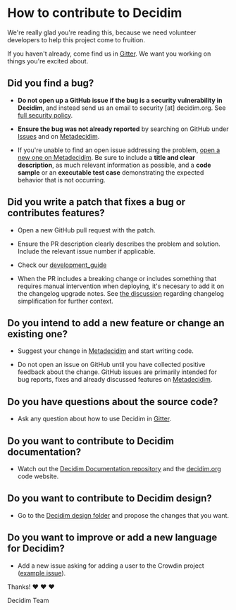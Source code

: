 # How to contribute to Decidim

We're really glad you're reading this, because we need volunteer developers to help this project come to fruition.

If you haven't already, come find us in [Gitter](https://gitter.im/decidim/decidim). We want you working on things you're excited about.

## Did you find a bug?

* **Do not open up a GitHub issue if the bug is a security vulnerability in Decidim**, and instead send us an email to security [at] decidim.org. See [full security policy](SECURITY.md).

* **Ensure the bug was not already reported** by searching on GitHub under [Issues](https://github.com/decidim/decidim/issues) and on [Metadecidim](https://meta.decidim.org/processes/bug-report/f/210/proposals).

* If you're unable to find an open issue addressing the problem, [open a new one on Metadecidim](https://meta.decidim.org/processes/bug-report/f/210/proposals/new). Be sure to include a **title and clear description**, as much relevant information as possible, and a **code sample** or an **executable test case** demonstrating the expected behavior that is not occurring.

## Did you write a patch that fixes a bug or contributes features?

* Open a new GitHub pull request with the patch.

* Ensure the PR description clearly describes the problem and solution. Include the relevant issue number if applicable.

* Check our [development_guide](https://github.com/decidim/decidim/blob/develop/docs/development_guide.md)

* When the PR includes a breaking change or includes something that requires manual intervention when deploying, it's necesary to add it on the changelog upgrade notes. See [the discussion](https://github.com/decidim/decidim/issues/5908) regarding changelog simplification for further context.

## Do you intend to add a new feature or change an existing one?

* Suggest your change in [Metadecidim](https://meta.decidim.barcelona/processes/roadmap) and start writing code.

* Do not open an issue on GitHub until you have collected positive feedback about the change. GitHub issues are primarily intended for bug reports, fixes and already discussed features on [Metadecidim](https://meta.decidim.barcelona/processes/roadmap).

## Do you have questions about the source code?

* Ask any question about how to use Decidim in [Gitter](https://gitter.im/decidim/decidim).

## Do you want to contribute to Decidim documentation?

* Watch out the [Decidim Documentation repository](https://github.com/decidim/docs.decidim.org) and the [decidim.org](https://github.com/decidim/decidim.org) code website.

## Do you want to contribute to Decidim design?

* Go to the [Decidim design folder](https://github.com/decidim/decidim/tree/master/decidim_app-design) and propose the changes that you want.

## Do you want to improve or add a new language for Decidim?

* Add a new issue asking for adding a user to the Crowdin project ([example issue](https://github.com/decidim/decidim/issues/2073)).

Thanks! :heart: :heart: :heart:

Decidim Team

